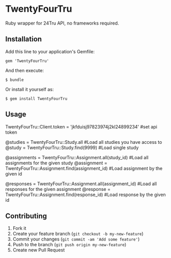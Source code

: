 # TwentyFourTru

Ruby wrapper for 24Tru API, no frameworks required.

## Installation

Add this line to your application's Gemfile:

    gem 'TwentyFourTru'

And then execute:

    $ bundle

Or install it yourself as:

    $ gem install TwentyFourTru

## Usage
TwentyFourTru::Client.token = 'jkfduisj97823974j2kl24899234'  #set api token

@studies = TwentyFourTru::Study.all         #Load all studies you have access to
@study = TwentyFourTru::Study.find(9999)    #Load single study

@assignments = TwentyFourTru::Assignment.all(study_id)  #Load all assignments for the given study
@assignment = TwentyFourTru::Assignment.find(assignment_id)  #Load assignment by the given id

@responses = TwentyFourTru::Assignment.all(assignment_id)  #Load all responses for the given assignment
@response = TwentyFourTru::Assignment.find(response_id)  #Load response by the given id

## Contributing

1. Fork it
2. Create your feature branch (`git checkout -b my-new-feature`)
3. Commit your changes (`git commit -am 'Add some feature'`)
4. Push to the branch (`git push origin my-new-feature`)
5. Create new Pull Request
